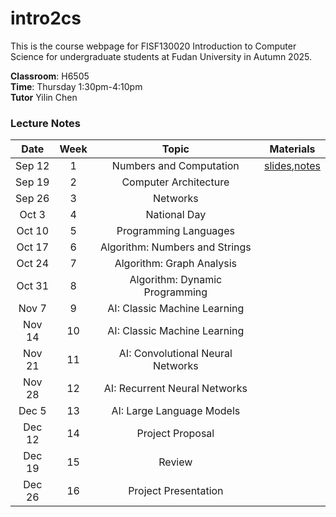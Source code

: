 # intro2cs

This is the course webpage for FISF130020 Introduction to Computer Science for undergraduate students at Fudan University in Autumn 2025.

**Classroom**: H6505  
**Time**: Thursday 1:30pm-4:10pm  
**Tutor** Yilin Chen  

### Lecture Notes

| Date | Week | Topic | Materials |
|:---------:|:---------:|:---------:|:------------------:|
| Sep 12 |  1 | Numbers and Computation | [slides](slides/1-numbers-slides.pdf),[notes](notes/l1-numbers-notes.pdf) |
| Sep 19 |  2 | Computer Architecture |  |
| Sep 26 |  3 | Networks |   |
| Oct 3  |  4 | National Day |  |
| Oct 10 |  5 | Programming Languages |  |
| Oct 17 |  6 | Algorithm: Numbers and Strings  |  |
| Oct 24 |  7 | Algorithm: Graph Analysis  |   |
| Oct 31 |  8 | Algorithm: Dynamic Programming |  |
| Nov 7  |  9 | AI: Classic Machine Learning |   |
| Nov 14 | 10 | AI: Classic Machine Learning |   |
| Nov 21 | 11 | AI: Convolutional Neural Networks |   |
| Nov 28 | 12 | AI: Recurrent Neural Networks |   |
| Dec 5  | 13 | AI: Large Language Models |   |
| Dec 12 | 14 | Project Proposal |   |
| Dec 19 | 15 | Review |   |
| Dec 26 | 16 | Project Presentation | |
